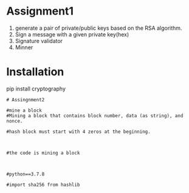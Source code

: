  # Assignment1
1.  generate a pair of private/public keys based on the RSA algorithm.
2.  Sign a message with a given private key(hex)
3.  Signature validator
4.  Minner

# Installation

pip install cryptography
```
# Assingnment2

#mine a block
#Mining a block that contains block number, data (as string), and nonce.

#hash block must start with 4 zeros at the beginning.



#the code is mining a block 



#python==3.7.8

#import sha256 from hashlib
